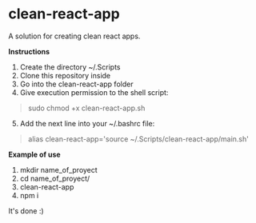 # clean-react-app
A solution for creating clean react apps.

**Instructions**
1. Create the directory ~/.Scripts
2. Clone this repository inside
3. Go into the clean-react-app folder
4. Give execution permission to the shell script:
> sudo chmod +x clean-react-app.sh
5. Add the next line into your ~/.bashrc file:
> alias clean-react-app='source ~/.Scripts/clean-react-app/main.sh'

**Example of use**  

1. mkdir name_of_proyect
2. cd name_of_proyect/
3. clean-react-app
4. npm i

It's done :)
